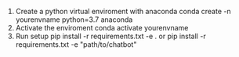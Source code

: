 1. Create a python virtual enviroment with anaconda
conda create -n yourenvname python=3.7 anaconda
2. Activate the enviroment
conda activate yourenvname
3. Run setup
pip install -r requirements.txt -e .
or
pip install -r requirements.txt -e "path/to/chatbot"
